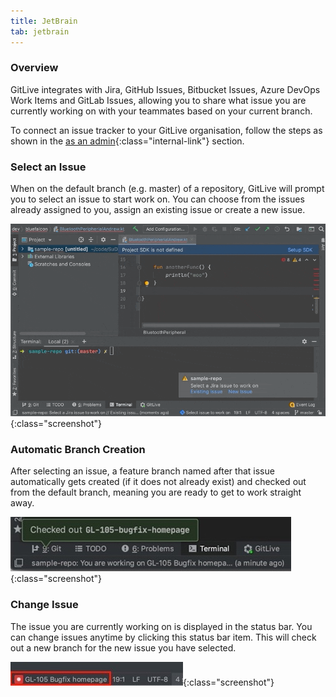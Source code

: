 ```yaml
---
title: JetBrain
tab: jetbrain
---
```


### Overview

GitLive integrates with Jira, GitHub Issues, Bitbucket Issues, Azure DevOps Work Items and GitLab Issues, allowing you to share what issue you are currently working on with your teammates based on your current branch.

To connect an issue tracker to your GitLive organisation, follow the steps as shown in the [as an admin](/docs/admin){:class="internal-link"} section.


### Select an Issue
When on the default branch (e.g. master) of a repository, GitLive will prompt you to select an issue to start work on. You can choose from the issues already assigned to you, assign an existing issue or create a new issue.

![Issue Tracker Workflow](/uploads/jetbrains-select-issue.gif "Issue Tracker"){:class="screenshot"}


### Automatic Branch Creation
After selecting an issue, a feature branch named after that issue automatically gets created (if it does not already exist) and checked out from the default branch, meaning you are ready to get to work straight away.

![New Branch Created](/uploads/jetbrains-issue-selected.jpg "New Branch Created"){:class="screenshot"}


### Change Issue
The issue you are currently working on is displayed in the status bar. You can change issues anytime by clicking this status bar item. This will check out a new branch for the new issue you have selected.

![Switch Issue](/uploads/jetbrains-switch-issue.jpeg "Switch Issue"){:class="screenshot"}
